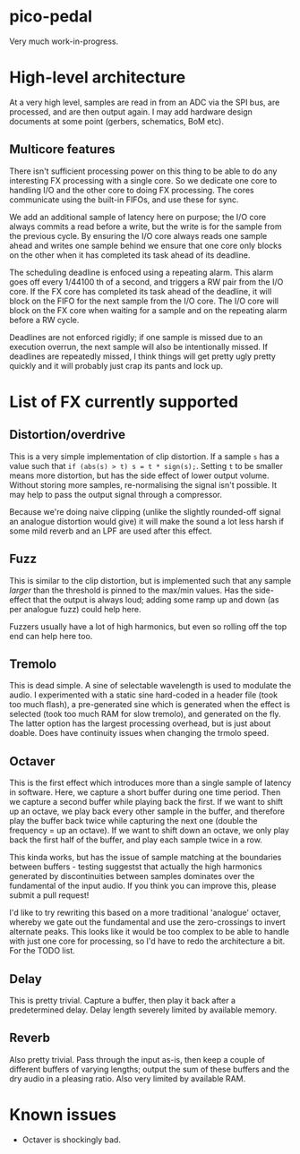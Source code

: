 # pico-pedal
Very much work-in-progress.

# High-level architecture

At a very high level, samples are read in from an ADC via the SPI bus, are processed, and are then output again. I may add hardware design documents at some point (gerbers, schematics, BoM etc).

## Multicore features

There isn't sufficient processing power on this thing to be able to do any interesting FX processing with a single core. So we dedicate one core to handling I/O and the other core to doing FX processing. The cores communicate using the built-in FIFOs, and use these for sync.

We add an additional sample of latency here on purpose; the I/O core always commits a read before a write, but the write is for the sample from the previous cycle. By ensuring the I/O core always reads one sample ahead and writes one sample behind we ensure that one core only blocks on the other when it has completed its task ahead of its deadline.

The scheduling deadline is enfoced using a repeating alarm. This alarm goes off every 1/44100 th of a second, and triggers a RW pair from the I/O core. If the FX core has completed its task ahead of the deadline, it will block on the FIFO for the next sample from the I/O core. The I/O core will block on the FX core when waiting for a sample and on the repeating alarm before a RW cycle.

Deadlines are not enforced rigidly; if one sample is missed due to an execution overrun, the next sample will also be intentionally missed. If deadlines are repeatedly missed, I think things will get pretty ugly pretty quickly and it will probably just crap its pants and lock up.

# List of FX currently supported

## Distortion/overdrive

This is a very simple implementation of clip distortion. If a sample `s` has a value such that `if (abs(s) > t) s = t * sign(s);`. Setting `t` to be smaller means more distortion, but has the side effect of lower output volume. Without storing more samples, re-normalising the signal isn't possible. It may help to pass the output signal through a compressor.

Because we're doing naive clipping (unlike the slightly rounded-off signal an analogue distortion would give) it will make the sound a lot less harsh if some mild reverb and an LPF are used after this effect.

## Fuzz

This is similar to the clip distortion, but is implemented such that any sample *larger* than the threshold is pinned to the max/min values. Has the side-effect that the output is always loud; adding some ramp up and down (as per analogue fuzz) could help here.

Fuzzers usually have a lot of high harmonics, but even so rolling off the top end can help here too.


## Tremolo

This is dead simple. A sine of selectable wavelength is used to modulate the audio. I experimented with a static sine hard-coded in a header file (took too much flash), a pre-generated sine which is generated when the effect is selected (took too much RAM for slow tremolo), and generated on the fly. The latter option has the largest processing overhead, but is just about doable. Does have continuity issues when changing the trmolo speed.

## Octaver

This is the first effect which introduces more than a single sample of latency in software. Here, we capture a short buffer during one time period. Then we capture a second buffer while playing back the first. If we want to shift up an octave, we play back every other sample in the buffer, and therefore play the buffer back twice while capturing the next one (double the frequency = up an octave). If we want to shift down an octave, we only play back the first half of the buffer, and play each sample twice in a row.

This kinda works, but has the issue of sample matching at the boundaries between buffers - testing suggestst that actually the high harmonics generated by discontinuities between samples dominates over the fundamental of the input audio. If you think you can improve this, please submit a pull request!

I'd like to try rewriting this based on a more traditional 'analogue' octaver, whereby we gate out the fundamental and use the zero-crossings to invert alternate peaks. This looks like it would be too complex to be able to handle with just one core for processing, so I'd have to redo the architecture a bit. For the TODO list.

## Delay

This is pretty trivial. Capture a buffer, then play it back after a predetermined delay. Delay length severely limited by available memory.

## Reverb

Also pretty trivial. Pass through the input as-is, then keep a couple of different buffers of varying lengths; output the sum of these buffers and the dry audio in a pleasing ratio. Also very limited by available RAM.


# Known issues

* Octaver is shockingly bad.
